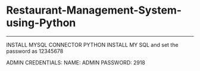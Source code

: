 # Restaurant-Management-System-using-Python


_______________________________
INSTALL MYSQL CONNECTOR PYTHON 
INSTALL MY SQL and set the password as 12345678


ADMIN CREDENTIALS:
NAME: ADMIN
PASSWORD: 2918

